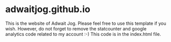 # adwaitjog.github.io

This is the website of Adwait Jog. Please feel free to use this template if you wish. However, 
do not forget to remove the statcounter and google analytics code related to
my account :-) This code is in the index.html file. 
